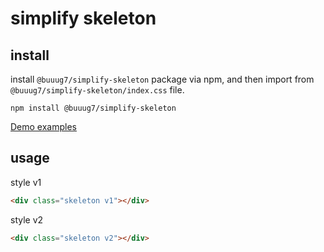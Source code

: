 # simplify skeleton

## install

install `@buuug7/simplify-skeleton` package via npm, and then import from `@buuug7/simplify-skeleton/index.css` file.

```
npm install @buuug7/simplify-skeleton
```

[Demo examples](https://buuug7.github.io/simplify/skeleton/index.html)

## usage

style v1

```html
<div class="skeleton v1"></div>
```

style v2

```html
<div class="skeleton v2"></div>
```
